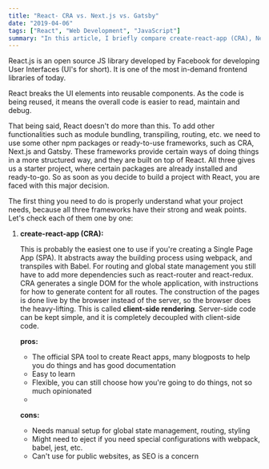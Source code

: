 ```yaml
---
title: "React- CRA vs. Next.js vs. Gatsby"
date: "2019-04-06"
tags: ["React", "Web Development", "JavaScript"]
summary: "In this article, I briefly compare create-react-app (CRA), Next.js and Gatsby, and how I choose in between them."
---
```


React.js is an open source JS library developed by Facebook for developing User Interfaces (UI's for short). It is one of the most in-demand frontend libraries of today.

React breaks the UI elements into reusable components. As the code is being reused, it means the overall code is easier to read, maintain and debug.

That being said, React doesn't do more than this. To add other functionalities such as module bundling, transpiling, routing, etc. we need to use some other npm packages or ready-to-use frameworks, such as CRA, Next.js and Gatsby. These frameworks provide certain ways of doing things in a more structured way, and they are built on top of React. All three gives us a starter project, where certain packages are already installed and ready-to-go. So as soon as you decide to build a project with React, you are faced with this major decision.

The first thing you need to do is properly understand what your project needs, because all three frameworks have their strong and weak points. Let's check each of them one by one:

1. **create-react-app (CRA):**

   This is probably the easiest one to use if you're creating a Single Page App (SPA). It abstracts away the building process using webpack, and transpiles with Babel. For routing and global state management you still have to add more dependencies such as react-router and react-redux. CRA generates a single DOM for the whole application, with instructions for how to generate content for all routes. The construction of the pages is done live by the browser instead of the server, so the browser does the heavy-lifting. This is called **client-side rendering**. Server-side code can be kept simple, and it is completely decoupled with client-side code.

   **pros:**

   - The official SPA tool to create React apps, many blogposts to help you do things and has good documentation
   - Easy to learn
   - Flexible, you can still choose how you're going to do things, not so much opinionated
   - 

   **cons:**
   - Needs manual setup for global state management, routing, styling
   - Might need to eject if you need special configurations with webpack, babel, jest, etc.
   - Can't use for public websites, as SEO is a concern
